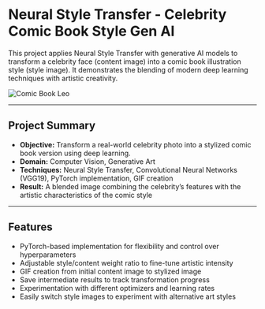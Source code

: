 # Neural Style Transfer - Celebrity Comic Book Style Gen AI

This project applies Neural Style Transfer with generative AI models to transform a celebrity face (content image) into a comic book illustration style (style image). It demonstrates the blending of modern deep learning techniques with artistic creativity.

![Comic Book Leo](https://github.com/EoinHoustoun/Eoin_Houstoun/blob/master/style_transfer6.gif?raw=true)

---

## Project Summary

- **Objective:** Transform a real-world celebrity photo into a stylized comic book version using deep learning.
- **Domain:** Computer Vision, Generative Art
- **Techniques:** Neural Style Transfer, Convolutional Neural Networks (VGG19), PyTorch implementation, GIF creation
- **Result:** A blended image combining the celebrity’s features with the artistic characteristics of the comic style

---

## Features

- PyTorch-based implementation for flexibility and control over hyperparameters
- Adjustable style/content weight ratio to fine-tune artistic intensity
- GIF creation from initial content image to stylized image
- Save intermediate results to track transformation progress
- Experimentation with different optimizers and learning rates
- Easily switch style images to experiment with alternative art styles
